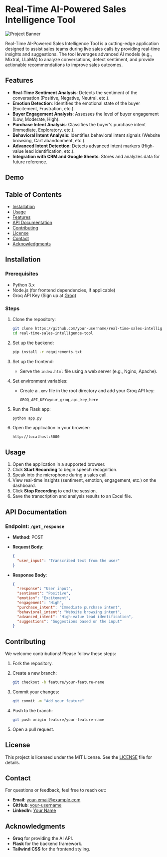 # Real-Time AI-Powered Sales Intelligence Tool

![Project Banner](<!-- Add a banner image URL here -->)

Real-Time AI-Powered Sales Intelligence Tool is a cutting-edge application designed to assist sales teams during live sales calls by providing real-time insights and suggestions. The tool leverages advanced AI models (e.g., Mixtral, LLaMA) to analyze conversations, detect sentiment, and provide actionable recommendations to improve sales outcomes.

## Features

- **Real-Time Sentiment Analysis**: Detects the sentiment of the conversation (Positive, Negative, Neutral, etc.).
- **Emotion Detection**: Identifies the emotional state of the buyer (Excitement, Frustration, etc.).
- **Buyer Engagement Analysis**: Assesses the level of buyer engagement (Low, Moderate, High).
- **Purchase Intent Analysis**: Classifies the buyer's purchase intent (Immediate, Exploratory, etc.).
- **Behavioral Intent Analysis**: Identifies behavioral intent signals (Website browsing, Cart abandonment, etc.).
- **Advanced Intent Detection**: Detects advanced intent markers (High-value lead identification, etc.).
- **Integration with CRM and Google Sheets**: Stores and analyzes data for future reference.

## Demo

<!-- Add a GIF or video demo of your project in action -->

## Table of Contents

- [Installation](#installation)
- [Usage](#usage)
- [Features](#features)
- [API Documentation](#api-documentation)
- [Contributing](#contributing)
- [License](#license)
- [Contact](#contact)
- [Acknowledgments](#acknowledgments)

## Installation

### Prerequisites

- Python 3.x
- Node.js (for frontend dependencies, if applicable)
- Groq API Key (Sign up at [Groq](https://www.groq.com))

### Steps

1. Clone the repository:

    ```bash
    git clone https://github.com/your-username/real-time-sales-intelligence-tool.git
    cd real-time-sales-intelligence-tool
    ```

2. Set up the backend:

    ```bash
    pip install -r requirements.txt
    ```

3. Set up the frontend:

    - Serve the `index.html` file using a web server (e.g., Nginx, Apache).

4. Set environment variables:

    - Create a `.env` file in the root directory and add your Groq API key:

      ```env
      GROQ_API_KEY=your_groq_api_key_here
      ```

5. Run the Flask app:

    ```bash
    python app.py
    ```

6. Open the application in your browser:

    ```
    http://localhost:5000
    ```

## Usage

1. Open the application in a supported browser.
2. Click **Start Recording** to begin speech recognition.
3. Speak into the microphone during a sales call.
4. View real-time insights (sentiment, emotion, engagement, etc.) on the dashboard.
5. Click **Stop Recording** to end the session.
6. Save the transcription and analysis results to an Excel file.

## API Documentation

### Endpoint: `/get_response`

- **Method**: POST
- **Request Body**:

    ```json
    {
      "user_input": "Transcribed text from the user"
    }
    ```

- **Response Body**:

    ```json
    {
      "response": "User input",
      "sentiment": "Positive",
      "emotion": "Excitement",
      "engagement": "High",
      "purchase_intent": "Immediate purchase intent",
      "behavioral_intent": "Website browsing intent",
      "advanced_intent": "High-value lead identification",
      "suggestions": "Suggestions based on the input"
    }
    ```

## Contributing

We welcome contributions! Please follow these steps:

1. Fork the repository.
2. Create a new branch:

    ```bash
    git checkout -b feature/your-feature-name
    ```

3. Commit your changes:

    ```bash
    git commit -m "Add your feature"
    ```

4. Push to the branch:

    ```bash
    git push origin feature/your-feature-name
    ```

5. Open a pull request.

## License

This project is licensed under the MIT License. See the [LICENSE](./LICENSE) file for details.

## Contact

For questions or feedback, feel free to reach out:

- **Email**: your-email@example.com
- **GitHub**: [your-username](https://github.com/your-username)
- **LinkedIn**: [Your Name](https://www.linkedin.com/in/your-name)

## Acknowledgments

- **Groq** for providing the AI API.
- **Flask** for the backend framework.
- **Tailwind CSS** for the frontend styling.
